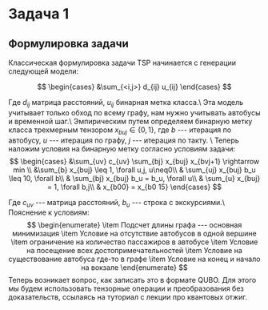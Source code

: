 # Задача 1

Формулировка задачи
------------

Классическая формулировка задачи TSP начинается с генерации следующей модели:

$$
\begin{cases}
			&\sum_{<i,j>} d_{ij} u_{ij} 
\end{cases}
$$
	
Где $d_{ij}$ матрица расстояний, $u_{ij}$ бинарная метка класса.\\
Эта модель учитывает только обход по всему графу, нам нужно учитывать автобусы и временной шаг.\\
Эмпирическим путем определяем бинарную метку класса трехмерным тензором $x_{buj} \in \{0,1\}$, где $b$ --- итерация по автобусу, $u$ --- итерация по графу, $j$ --- итерация по такту. \\
Теперь наложим условия на бинарную метку согласно условиям задачи:
$$
		\begin{cases}
			&\sum_{uv} c_{uv} \sum_{bj} x_{buj} x_{bvj+1} \rightarrow min \\
			&\sum_{b} x_{buj} \leq 1, \forall u,j, u\neq0\\
			& \sum_{uj} x_{buj} b_u \leq 10, \forall b\\
			& \sum_{bj} x_{buj} b_u = b_u, \forall u\\
			& \sum_{u} x_{buj} = 1, \forall b,j\\
			& x_{b00} = x_{b0 15}
		\end{cases}
$$

Где $c_{uv}$ --- матрица расстояний, $b_u$ --- строка с экскурсиями.\\
Пояснение к условиям:
$$	
\begin{enumerate}
		\item Подсчет длины графа --- основная минимизация
		\item Условие на отсутствие автобусов в одной вершине
		\item ограничение на количество пассажиров в автобусе
		\item Условие на посещение всех достопримечательностей
		\item Условие на существование автобуса где-то в графе
		\item Условие на конец и начало на вокзале
\end{enumerate}
$$
Теперь возникает вопрос, как записать это в формате QUBO. Для этого мы будем использовать тензорные операции и преобразования без доказательств, ссылаясь на туториал с лекции про квантовых отжиг.